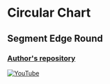 # Circular Chart
## Segment Edge Round

### [Author's repository](https://github.com/TheTechDesigner/CircularChart-SegmentEdgeRound)

[![YouTube](https://img.youtube.com/vi/GMmTv8LxfQE/0.jpg)](https://youtu.be/GMmTv8LxfQE "Circular Chart [ Segment Edge Round ] Useful Widget in Flutter")